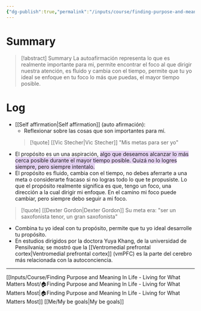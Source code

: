 ```yaml
---
{"dg-publish":true,"permalink":"/inputs/course/finding-purpose-and-meaning-in-life-living-for-what-matters-most/purpose-a-central-self-organizing-life-aim/"}
---
```


# Summary
>[!abstract] Summary
> La autoafirmación representa lo que es realmente importante para mi, permite encontrar el foco al que dirigir nuestra atención, es fluido y cambia con el tiempo, permite que tu yo ideal se enfoque en tu foco lo más que puedas, el mayor tiempo posible.

# Log
- [[Self affirmation\|Self affirmation]] (auto afirmación):
   - Reflexionar sobre las cosas que son importantes para mí. 
   > [!quote] [[Vic Stecher\|Vic Stecher]]
    > "Mis metas para ser yo" 
- El propósito es un una aspiración, <span style="background:rgba(136, 49, 204, 0.2)">algo que deseamos alcanzar lo más cerca posible durante el mayor tiempo posible. Quizá no lo logres siempre, pero siempre intentalo.</span>
- El propósito es fluido, cambia con el tiempo, no debes aferrarte a una meta o considerarte fracaso si no logras todo lo que te propusiste. Lo que el propósito realmente significa es que, tengo un foco, una dirección a la cual dirigir mi enfoque. En el camino mi foco puede cambiar, pero siempre debo seguir a mi foco.

> [!quote] [[Dexter Gordon\|Dexter Gordon]]
> Su meta era: "ser un saxofonista tenor, un gran saxofonista"

- Combina tu yo ideal con tu propósito, permite que tu yo ideal desarrolle tu propósito.
- En estudios dirigidos por la doctora Yuya Khang, de la universidad de Pensilvania; se mostró que la 
[[Ventromedial prefrontal cortex\|Ventromedial prefrontal cortex]] (vmPFC) es la parte del cerebro más relacionada con la autoconciencia.

---
[[Inputs/Course/Finding Purpose and Meaning In Life - Living for What Matters Most/🏠Finding Purpose and Meaning In Life - Living for What Matters Most\|🏠Finding Purpose and Meaning In Life - Living for What Matters Most]]
[[Me/My be goals\|My be goals]]